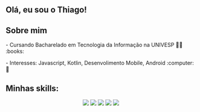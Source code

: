 ## Olá, eu sou o Thiago! 

## Sobre mim
<div style="display: inline_block"  >
<p> - Cursando Bacharelado em Tecnologia da Informação na UNIVESP 👨‍🎓 :books:  </p>
<p> - Interesses: Javascript, Kotlin, Desenvolimento Mobile, Android :computer: 🎯 </p>
</b>
  
## Minhas skills:
<div align="center">

  <img src="https://cdn.jsdelivr.net/gh/devicons/devicon@latest/icons/android/android-plain-wordmark.svg" />
  <img src="https://cdn.jsdelivr.net/gh/devicons/devicon@latest/icons/kotlin/kotlin-original.svg" />
  <img src="https://cdn.jsdelivr.net/gh/devicons/devicon@latest/icons/javascript/javascript-original.svg" />
  <img src="https://cdn.jsdelivr.net/gh/devicons/devicon@latest/icons/linux/linux-original.svg" />
  <img src="https://cdn.jsdelivr.net/gh/devicons/devicon@latest/icons/androidstudio/androidstudio-original.svg" />

          

        
          
  
</div>
